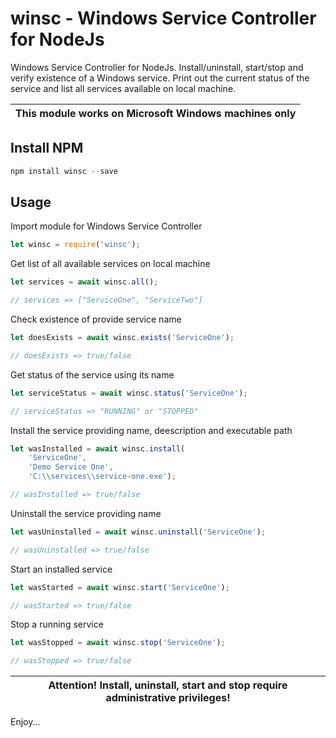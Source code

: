 winsc - Windows Service Controller for NodeJs
======
Windows Service Controller for NodeJs. Install/uninstall, start/stop and verify existence of a Windows service. Print out the current status of the service and list all services available on local machine.

| This module works on Microsoft Windows machines only |
| --- |

## Install NPM

```javascript
npm install winsc --save
```

## Usage

Import module for Windows Service Controller
```javascript
let winsc = require('winsc');
```

Get list of all available services on local machine
```javascript
let services = await winsc.all();

// services => ["ServiceOne", "ServiceTwo"]
```

Check existence of provide service name
```javascript
let doesExists = await winsc.exists('ServiceOne');

// doesExists => true/false
```

Get status of the service using its name
```javascript
let serviceStatus = await winsc.status('ServiceOne');

// serviceStatus => "RUNNING" or "STOPPED"
```

Install the service providing name, deescription and executable path
```javascript
let wasInstalled = await winsc.install(
    'ServiceOne', 
    'Demo Service One', 
    'C:\\services\\service-one.exe');

// wasInstalled => true/false
```

Uninstall the service providing name
```javascript
let wasUninstalled = await winsc.uninstall('ServiceOne');

// wasUninstalled => true/false
```

Start an installed service
```javascript
let wasStarted = await winsc.start('ServiceOne');

// wasStarted => true/false
```

Stop a running service
```javascript
let wasStopped = await winsc.stop('ServiceOne');

// wasStopped => true/false
```

| Attention! Install, uninstall, start and stop require administrative privileges! |
| --- |

Enjoy...